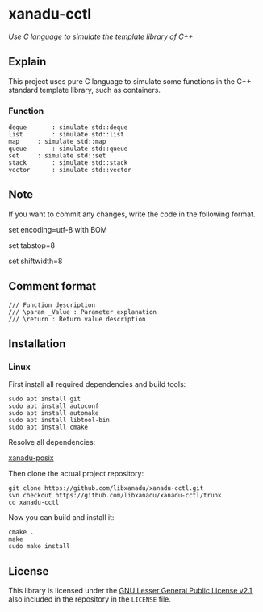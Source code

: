 # xanadu-cctl
*Use C language to simulate the template library of C++*



## Explain
This project uses pure C language to simulate some functions in the C++ standard template library, such as containers.



### Function
~~~
deque		: simulate std::deque
list		: simulate std::list
map		: simulate std::map
queue		: simulate std::queue
set		: simulate std::set
stack		: simulate std::stack
vector		: simulate std::vector
~~~



## Note
If you want to commit any changes, write the code in the following format.

set encoding=utf-8 with BOM

set tabstop=8

set shiftwidth=8




## Comment format

```shell
/// Function description
/// \param _Value : Parameter explanation
/// \return : Return value description
```



## Installation

### Linux

First install all required dependencies and build tools:
```shell
sudo apt install git
sudo apt install autoconf
sudo apt install automake
sudo apt install libtool-bin
sudo apt install cmake
```

Resolve all dependencies:

[xanadu-posix](https://github.com/libxanadu/xanadu-posix)

Then clone the actual project repository:
```shell
git clone https://github.com/libxanadu/xanadu-cctl.git
svn checkout https://github.com/libxanadu/xanadu-cctl/trunk
cd xanadu-cctl
```

Now you can build and install it:
```shell
cmake .
make
sudo make install
```



## License

This library is licensed under the [GNU Lesser General Public License v2.1](https://www.gnu.org/licenses/lgpl-2.1.en.html),
also included in the repository in the `LICENSE` file.
